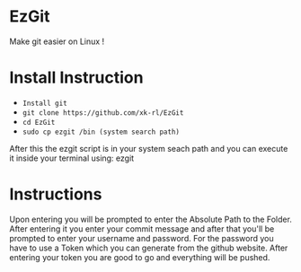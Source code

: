 # EzGit
Make git easier on Linux !

# Install Instruction
- ```Install git```
- ```git clone https://github.com/xk-rl/EzGit```
- ```cd EzGit```
- ```sudo cp ezgit /bin (system search path)```

After this the ezgit script is in your system seach path and you can execute it inside your terminal using: ezgit

# Instructions
Upon entering you will be prompted to enter the Absolute Path to the Folder. After entering it you enter your commit message and after that you'll be prompted to enter your username and password.
For the password you have to use a Token which you can generate from the github website. After entering your token you are good to go and everything will be pushed.

